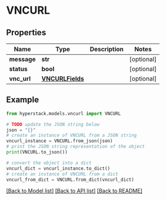 # VNCURL


## Properties

Name | Type | Description | Notes
------------ | ------------- | ------------- | -------------
**message** | **str** |  | [optional] 
**status** | **bool** |  | [optional] 
**vnc_url** | [**VNCURLFields**](VNCURLFields.md) |  | [optional] 

## Example

```python
from hyperstack.models.vncurl import VNCURL

# TODO update the JSON string below
json = "{}"
# create an instance of VNCURL from a JSON string
vncurl_instance = VNCURL.from_json(json)
# print the JSON string representation of the object
print(VNCURL.to_json())

# convert the object into a dict
vncurl_dict = vncurl_instance.to_dict()
# create an instance of VNCURL from a dict
vncurl_from_dict = VNCURL.from_dict(vncurl_dict)
```
[[Back to Model list]](../README.md#documentation-for-models) [[Back to API list]](../README.md#documentation-for-api-endpoints) [[Back to README]](../README.md)


